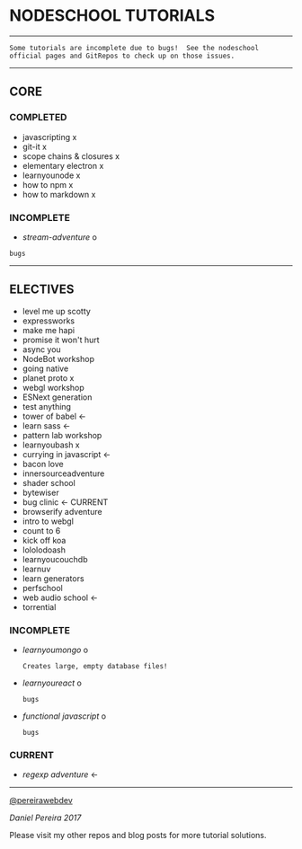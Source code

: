 # NODESCHOOL TUTORIALS
---


```
Some tutorials are incomplete due to bugs!  See the nodeschool official pages and GitRepos to check up on those issues.
```

---


## CORE

### COMPLETED
  - javascripting x
  - git-it x
  - scope chains & closures x
  - elementary electron x
  - learnyounode x
  - how to npm x
  - how to markdown x

### INCOMPLETE
  - _*stream-adventure*_ o
  ```
  bugs
  ```

---


## ELECTIVES
  - level me up scotty
  - expressworks
  - make me hapi
  - promise it won't hurt
  - async you
  - NodeBot workshop
  - going native
  - planet proto x
  - webgl workshop
  - ESNext generation
  - test anything
  - tower of babel <-
  - learn sass <-
  - pattern lab workshop
  - learnyoubash x
  - currying in javascript <-
  - bacon love
  - innersourceadventure
  - shader school
  - bytewiser
  - bug clinic <- CURRENT
  - browserify adventure
  - intro to webgl
  - count to 6
  - kick off koa
  - lololodoash
  - learnyoucouchdb
  - learnuv
  - learn generators
  - perfschool
  - web audio school <-
  - torrential

### INCOMPLETE
  - *learnyoumongo* o
    ```
    Creates large, empty database files!
    ```

  - *learnyoureact* o
    ```
    bugs
    ```
  - *functional javascript* o
    ```
    bugs
    ```

### CURRENT
  - _*regexp adventure*_ <-


---

[@pereirawebdev](https://twitter.com/pereirawebdev)

_*Daniel Pereira 2017*_

Please visit my other repos and blog posts for more tutorial solutions.
